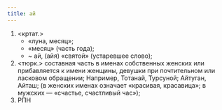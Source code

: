 ```yaml
---
title: ай
---
```


1. <кртат.>
    * «луна, месяц»;
    * «месяц» (часть года);
    * ~ ай, (айя) «святой» (устаревшее слово);
2. <тюрк.> составная часть в именах собственных женских или прибавляется к имени женщины, девушки при почтительном или ласковом обращении; Например, Тотанай, Турсуной; Айтуган, Айташ; (в женских именах означает «красивая, красавица»; в мужских — «счастье, счастливый час»);
3. РПН
